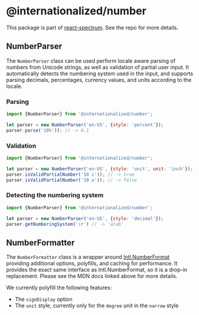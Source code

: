# @internationalized/number

This package is part of [react-spectrum](https://gitlab.com/watheia/spectrum). See the repo for more details.

## NumberParser

The `NumberParser` class can be used perform locale aware parsing of numbers from Unicode strings,
as well as validation of partial user input. It automatically detects the numbering system
used in the input, and supports parsing decimals, percentages, currency values, and units
according to the locale.

### Parsing

```js
import {NumberParser} from '@internationalized/number';

let parser = new NumberParser('en-US', {style: 'percent'});
parser.parse('10%')); // -> 0.1
```

### Validation

```js
import {NumberParser} from '@internationalized/number';

let parser = new NumberParser('en-US', {style: 'unit', unit: 'inch'});
parser.isValidPartialNumber('10 i')); // -> true
parser.isValidPartialNumber('10 x')); // -> false
```

### Detecting the numbering system

```js
import {NumberParser} from '@internationalized/number';

let parser = new NumberParser('en-US', {style: 'decimal'});
parser.getNumberingSystem('١٢') // -> 'arab'
```

## NumberFormatter

The `NumberFormatter` class is a wrapper around [Intl.NumberFormat](https://developer.mozilla.org/en-US/docs/Web/JavaScript/Reference/Global_Objects/Intl/NumberFormat) providing additional options, polyfills, and caching for performance. It provides the exact same interface as Intl.NumberFormat, so it is a drop-in replacement. Please see the MDN docs linked above for more details.

We currently polyfill the following features:

* The `signDisplay` option
* The `unit` style, currently only for the `degree` unit in the `narrow` style
